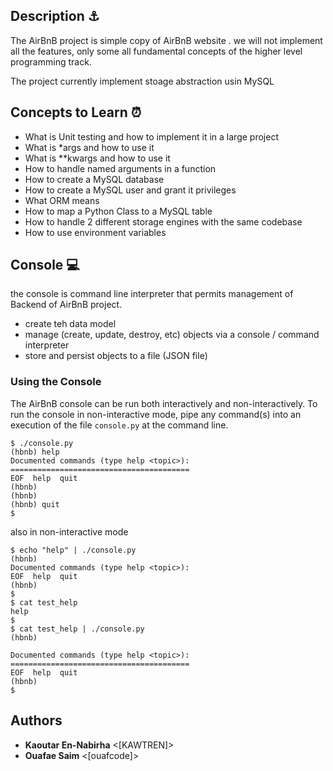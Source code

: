 ## Description ⚓

The AirBnB project is simple copy of AirBnB website . we will not  implement all the features, only some
all fundamental concepts of the higher level programming track.

The project currently implement stoage abstraction usin MySQL

## Concepts to Learn ⏰
 - What is Unit testing and how to implement it in a large project
 - What is *args and how to use it
 - What is **kwargs and how to use it
 - How to handle named arguments in a function
 - How to create a MySQL database
 - How to create a MySQL user and grant it privileges
 - What ORM means
 - How to map a Python Class to a MySQL table
 - How to handle 2 different storage engines with the same codebase
 - How to use environment variables
## Console 💻
the console is command line interpreter that permits management of Backend of AirBnB project. 
 - create teh data model
 - manage (create, update, destroy, etc) objects via a console / command interpreter
 - store and persist objects to a file (JSON file)
### Using the Console
The AirBnB console can be run both interactively and non-interactively. 
To run the console in non-interactive mode, pipe any command(s) into an execution 
of the file `console.py` at the command line.

```
$ ./console.py
(hbnb) help
Documented commands (type help <topic>):
========================================
EOF  help  quit
(hbnb) 
(hbnb) 
(hbnb) quit
$
```
also in non-interactive mode
```
$ echo "help" | ./console.py
(hbnb)
Documented commands (type help <topic>):
EOF  help  quit
(hbnb)
$
$ cat test_help
help
$
$ cat test_help | ./console.py
(hbnb)

Documented commands (type help <topic>):
========================================
EOF  help  quit
(hbnb)
$
```

## Authors
* **Kaoutar En-Nabirha** <[KAWTREN]>
* **Ouafae Saim**  <[ouafcode]>
